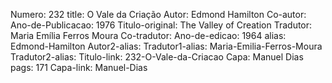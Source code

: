Numero: 232
title: O Vale da Criação
Autor: Edmond Hamilton
Co-autor: 
Ano-de-Publicacao: 1976
Titulo-original: The Valley of Creation
Tradutor: Maria Emília Ferros Moura
Co-tradutor: 
Ano-de-edicao: 1964
alias: Edmond-Hamilton
Autor2-alias: 
Tradutor1-alias: Maria-Emilia-Ferros-Moura
Tradutor2-alias: 
Titulo-link: 232-O-Vale-da-Criacao
Capa: Manuel Dias
pags: 171
Capa-link: Manuel-Dias